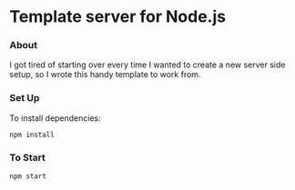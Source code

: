 # Template server for Node.js #

### About ###
I got tired of starting over every time I wanted to create a new server side setup, so I wrote this handy template to work from.

### Set Up ###
To install dependencies:
```
npm install
```

### To Start ###
```
npm start
```
